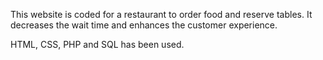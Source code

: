 This website is coded for a restaurant to order food and reserve tables.
It decreases the wait time and enhances the customer experience.

HTML, CSS, PHP and SQL has been used.
